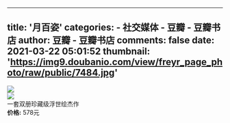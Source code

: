 
---
title: '月百姿'
categories: 
    - 社交媒体
    - 豆瓣 - 豆瓣书店
author: 豆瓣 - 豆瓣书店
comments: false
date: 2021-03-22 05:01:52
thumbnail: 'https://img9.doubanio.com/view/freyr_page_photo/raw/public/7484.jpg'
---

<div>   
<img src="https://img9.doubanio.com/view/freyr_page_photo/raw/public/7484.jpg" referrerpolicy="no-referrer"><br>
        <img src="https://img9.doubanio.com/view/freyr_page_photo/raw/public/7485.jpg" referrerpolicy="no-referrer"><br>
        一套双册珍藏级浮世绘杰作<br>
        <strong>价格:</strong> 578元
        
</div>
            